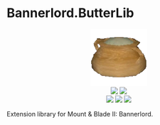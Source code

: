 # Bannerlord.ButterLib
<p align="center">
  <a href="https://github.com/BUTR/Bannerlord.ButterLib" alt="Logo">
  <img src="https://github.com/BUTR/Bannerlord.ButterLib/blob/dev/resources/Butter.png?raw=true" /></a>
  </br>
  <a href="https://www.nuget.org/packages/Bannerlord.ButterLib" alt="NuGet Bannerlord.ButterLib">
  <img src="https://img.shields.io/nuget/v/Bannerlord.ButterLib.svg?label=NuGet%20Bannerlord.ButterLib&colorB=blue" /></a>
  <a href="https://butr.github.io/Bannerlord.ButterLib" alt="Documentation">
  <img src="https://img.shields.io/badge/Documentation-%F0%9F%94%8D-blue?style=flat" /></a>
  </br>
  <a href="https://www.nexusmods.com/mountandblade2bannerlord/mods/2018" alt="Nexus ButterLib">
  <img src="https://img.shields.io/badge/Nexus-ButterLib-yellow.svg" /></a>  
  <a href="https://www.nexusmods.com/mountandblade2bannerlord/mods/2018" alt="ButterLib">
  <img src="https://img.shields.io/endpoint?url=https%3A%2F%2Fnexusmods-version-pzk4e0ejol6j.runkit.sh%3FgameId%3Dmountandblade2bannerlord%26modId%3D2018" /></a>
  <a href="https://www.nexusmods.com/mountandblade2bannerlord/mods/2018" alt="Nexus ButterLib">
  <img src="https://img.shields.io/endpoint?url=https%3A%2F%2Fnexusmods-downloads-ayuqql60xfxb.runkit.sh%2F%3Ftype%3Dtotal%26gameId%3D3174%26modId%3D2018" /></a>
  </br>
</p>

Extension library for Mount & Blade II: Bannerlord.
